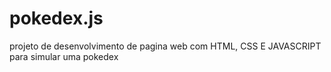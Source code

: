 # pokedex.js
projeto de desenvolvimento de pagina web com HTML, CSS E JAVASCRIPT para simular uma pokedex
